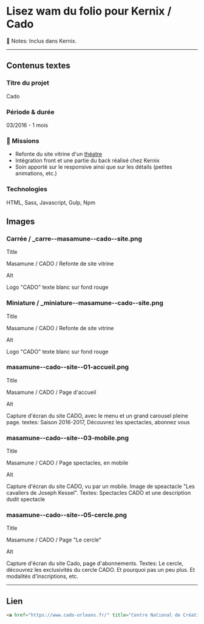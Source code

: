# Lisez wam du folio pour Kernix / Cado

📝 Notes: Inclus dans Kernix.

---

## Contenus textes

### Titre du projet

Cado

### Période & durée

03/2016 - 1 mois

### 🎯 Missions

- Refonte du site vitrine d'un [théatre](http://www.cado-orleans.fr/)
- Intégration front et une partie du back réalisé chez Kernix
- Soin apporté sur le responsive ainsi que sur les détails (petites animations, etc.)

### Technologies

HTML, Sass, Javascript, Gulp, Npm

## Images

### Carrée / _carre--masamune--cado--site.png

Title

Masamune / CADO / Refonte de site vitrine

Alt

Logo "CADO" texte blanc sur fond rouge

### Miniature / _miniature--masamune--cado--site.png

Title

Masamune / CADO / Refonte de site vitrine

Alt

Logo "CADO" texte blanc sur fond rouge

### masamune--cado--site--01-accueil.png

Title

Masamune / CADO / Page d'accueil

Alt

Capture d'écran du site CADO, avec le menu et un grand carousel pleine page. textes: Saison 2016-2017, Découvrez les spectacles, abonnez vous

### masamune--cado--site--03-mobile.png

Title

Masamune / CADO / Page spectacles, en mobile

Alt

Capture d'écran du site CADO, vu par un mobile. Image de speactacle "Les cavaliers de Joseph Kessel". Textes: Spectacles CADO et une description dudit spectacle

### masamune--cado--site--05-cercle.png

Title

Masamune / CADO / Page "Le cercle"

Alt

Capture d'écran du site Cado, page d'abonnements. Textes: Le cercle, découvrez les exclusivités du cercle CADO. Et pourquoi pas un peu plus. Et modalités d'inscriptions, etc.

---

## Lien

```html
<a href="https://www.cado-orleans.fr/" title="Centre National de Création Orléans Loiret" target="_blank" rel="nofollow">Site en ligne</a>
```
